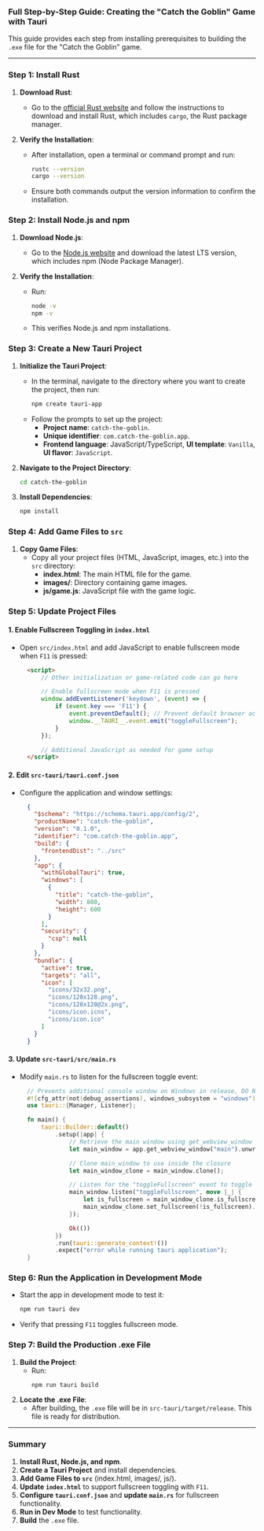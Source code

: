 ### Full Step-by-Step Guide: Creating the "Catch the Goblin" Game with Tauri

This guide provides each step from installing prerequisites to building the `.exe` file for the "Catch the Goblin" game.

---

### Step 1: Install Rust

1. **Download Rust**:
   - Go to the [official Rust website](https://www.rust-lang.org/) and follow the instructions to download and install Rust, which includes `cargo`, the Rust package manager.

2. **Verify the Installation**:
   - After installation, open a terminal or command prompt and run:
     ```bash
     rustc --version
     cargo --version
     ```
   - Ensure both commands output the version information to confirm the installation.

### Step 2: Install Node.js and npm

1. **Download Node.js**:
   - Go to the [Node.js website](https://nodejs.org/) and download the latest LTS version, which includes npm (Node Package Manager).

2. **Verify the Installation**:
   - Run:
     ```bash
     node -v
     npm -v
     ```
   - This verifies Node.js and npm installations.

### Step 3: Create a New Tauri Project

1. **Initialize the Tauri Project**:
   - In the terminal, navigate to the directory where you want to create the project, then run:
     ```bash
     npm create tauri-app
     ```
   - Follow the prompts to set up the project:
     - **Project name**: `catch-the-goblin`.
     - **Unique identifier**: `com.catch-the-goblin.app`.
     - **Frontend language**: JavaScript/TypeScript, **UI template**: `Vanilla`, **UI flavor**: `JavaScript`.

2. **Navigate to the Project Directory**:
   ```bash
   cd catch-the-goblin
   ```

3. **Install Dependencies**:
   ```bash
   npm install
   ```

### Step 4: Add Game Files to `src`

1. **Copy Game Files**:
   - Copy all your project files (HTML, JavaScript, images, etc.) into the `src` directory:
     - **index.html**: The main HTML file for the game.
     - **images/**: Directory containing game images.
     - **js/game.js**: JavaScript file with the game logic.

### Step 5: Update Project Files

#### 1. Enable Fullscreen Toggling in `index.html`

- Open `src/index.html` and add JavaScript to enable fullscreen mode when `F11` is pressed:
  ```html
	<script>
		// Other initialization or game-related code can go here

		// Enable fullscreen mode when F11 is pressed
		window.addEventListener('keydown', (event) => {
			if (event.key === 'F11') {
				event.preventDefault(); // Prevent default browser action
				window.__TAURI__.event.emit("toggleFullscreen");
			}
		});

		// Additional JavaScript as needed for game setup
	</script>
  ```

#### 2. Edit `src-tauri/tauri.conf.json`

- Configure the application and window settings:
  ```json
	{
	  "$schema": "https://schema.tauri.app/config/2",
	  "productName": "catch-the-goblin",
	  "version": "0.1.0",
	  "identifier": "com.catch-the-goblin.app",
	  "build": {
		"frontendDist": "../src"
	  },
	  "app": {
		"withGlobalTauri": true,
		"windows": [
		  {
			"title": "catch-the-goblin",
			"width": 800,
			"height": 600
		  }
		],
		"security": {
		  "csp": null
		}
	  },
	  "bundle": {
		"active": true,
		"targets": "all",
		"icon": [
		  "icons/32x32.png",
		  "icons/128x128.png",
		  "icons/128x128@2x.png",
		  "icons/icon.icns",
		  "icons/icon.ico"
		]
	  }
	}
  ```

#### 3. Update `src-tauri/src/main.rs`

- Modify `main.rs` to listen for the fullscreen toggle event:

  ```rust
	// Prevents additional console window on Windows in release, DO NOT REMOVE!!
	#![cfg_attr(not(debug_assertions), windows_subsystem = "windows")]
	use tauri::{Manager, Listener};

	fn main() {
		tauri::Builder::default()
			.setup(|app| {
				// Retrieve the main window using get_webview_window
				let main_window = app.get_webview_window("main").unwrap();

				// Clone main_window to use inside the closure
				let main_window_clone = main_window.clone();

				// Listen for the "toggleFullscreen" event to toggle fullscreen mode
				main_window.listen("toggleFullscreen", move |_| {
					let is_fullscreen = main_window_clone.is_fullscreen().unwrap();
					main_window_clone.set_fullscreen(!is_fullscreen).unwrap();
				});

				Ok(())
			})
			.run(tauri::generate_context!())
			.expect("error while running tauri application");
	}
  ```

### Step 6: Run the Application in Development Mode

- Start the app in development mode to test it:
  ```bash
  npm run tauri dev
  ```
- Verify that pressing `F11` toggles fullscreen mode.

### Step 7: Build the Production .exe File

1. **Build the Project**:
   - Run:
     ```bash
     npm run tauri build
     ```
2. **Locate the .exe File**:
   - After building, the `.exe` file will be in `src-tauri/target/release`. This file is ready for distribution.

---

### Summary

1. **Install Rust, Node.js, and npm**.
2. **Create a Tauri Project** and install dependencies.
3. **Add Game Files to `src`** (index.html, images/, js/).
4. **Update `index.html`** to support fullscreen toggling with `F11`.
5. **Configure `tauri.conf.json`** and **update `main.rs`** for fullscreen functionality.
6. **Run in Dev Mode** to test functionality.
7. **Build** the `.exe` file.
